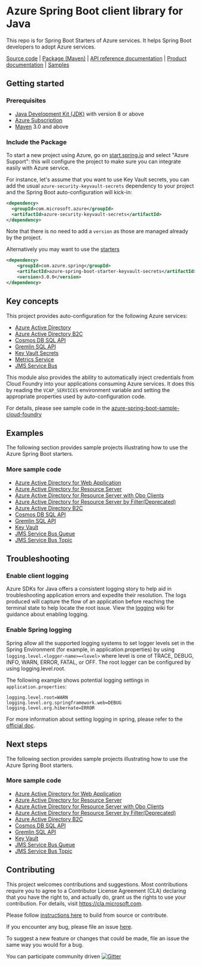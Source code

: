 # Azure Spring Boot client library for Java
This repo is for Spring Boot Starters of Azure services. It helps Spring Boot developers to adopt Azure services.

[Source code][src] | [Package (Maven)][package] | [API reference documentation][refdocs] | [Product documentation][docs] | [Samples][sample]

## Getting started

### Prerequisites
- [Java Development Kit (JDK)][jdk_link] with version 8 or above
- [Azure Subscription][azure_subscription]
- [Maven](https://maven.apache.org/) 3.0 and above

### Include the Package
To start a new project using Azure, go on [start.spring.io](https://start.spring.io) and select "Azure
Support": this will configure the project to make sure you can integrate easily with Azure service.

For instance, let's assume that you want to use Key Vault secrets, you can add the usual `azure-security-keyvault-secrets`
dependency to your project and the Spring Boot auto-configuration will kick-in: 

```xml
<dependency>
  <groupId>com.microsoft.azure</groupId>
  <artifactId>azure-security-keyvault-secrets</artifactId>
</dependency>
```

Note that there is no need to add a `version` as those are managed already by the project.

Alternatively you may want to use the [starters](https://github.com/Azure/azure-sdk-for-java/tree/master/sdk/spring/azure-spring-boot-starter)

[//]: # ({x-version-update-start;com.azure.spring:azure-spring-boot-starter-keyvault-secrets;current})
```xml
<dependency>
    <groupId>com.azure.spring</groupId>
    <artifactId>azure-spring-boot-starter-keyvault-secrets</artifactId>
    <version>3.0.0</version>
</dependency>
```
[//]: # ({x-version-update-end})

## Key concepts
This project provides auto-configuration for the following Azure services:

- [Azure Active Directory](https://github.com/Azure/azure-sdk-for-java/blob/master/sdk/spring/azure-spring-boot-starter-active-directory)
- [Azure Active Directory B2C](https://github.com/Azure/azure-sdk-for-java/blob/master/sdk/spring/azure-spring-boot-starter-active-directory-b2c)
- [Cosmos DB SQL API](https://github.com/Azure/azure-sdk-for-java/blob/master/sdk/spring/azure-spring-boot-starter-cosmos)
- [Gremlin SQL API](https://github.com/Azure/azure-sdk-for-java/blob/master/sdk/spring/azure-spring-boot-starter-data-gremlin)
- [Key Vault Secrets](https://github.com/Azure/azure-sdk-for-java/blob/master/sdk/spring/azure-spring-boot-starter-keyvault-secrets)
- [Metrics Service](https://github.com/Azure/azure-sdk-for-java/blob/master/sdk/spring/azure-spring-boot-starter-metrics)
- [JMS Service Bus](https://github.com/Azure/azure-sdk-for-java/blob/master/sdk/spring/azure-spring-boot-starter-servicebus-jms)

This module also provides the ability to automatically inject credentials from Cloud Foundry into your
applications consuming Azure services. It does this by reading the `VCAP_SERVICES` environment
variable and setting the appropriate properties used by auto-configuration code.

For details, please see sample code in the [azure-spring-boot-sample-cloud-foundry](https://github.com/Azure/azure-sdk-for-java/blob/master/sdk/spring/azure-spring-boot-samples/azure-cloud-foundry-service-sample) 

## Examples
The following section provides sample projects illustrating how to use the Azure Spring Boot starters.
### More sample code
- [Azure Active Directory for Web Application](https://github.com/Azure/azure-sdk-for-java/blob/master/sdk/spring/azure-spring-boot-samples/azure-spring-boot-sample-active-directory-webapp)
- [Azure Active Directory for Resource Server](https://github.com/Azure/azure-sdk-for-java/blob/master/sdk/spring/azure-spring-boot-samples/azure-spring-boot-sample-active-directory-resource-server)
- [Azure Active Directory for Resource Server with Obo Clients](https://github.com/Azure/azure-sdk-for-java/blob/master/sdk/spring/azure-spring-boot-samples/azure-spring-boot-sample-active-directory-resource-server-obo)
- [Azure Active Directory for Resource Server by Filter(Deprecated)](https://github.com/Azure/azure-sdk-for-java/blob/master/sdk/spring/azure-spring-boot-samples/azure-spring-boot-sample-active-directory-resource-server-by-filter)
- [Azure Active Directory B2C](https://github.com/Azure/azure-sdk-for-java/blob/master/sdk/spring/azure-spring-boot-samples/azure-spring-boot-sample-active-directory-b2c-oidc)
- [Cosmos DB SQL API](https://github.com/Azure/azure-sdk-for-java/blob/master/sdk/spring/azure-spring-boot-samples/azure-spring-boot-sample-cosmos)
- [Gremlin SQL API](https://github.com/Azure/azure-sdk-for-java/blob/master/sdk/spring/azure-spring-boot-samples/azure-spring-boot-sample-data-gremlin)
- [Key Vault](https://github.com/Azure/azure-sdk-for-java/blob/master/sdk/spring/azure-spring-boot-samples/azure-spring-boot-sample-keyvault-secrets)
- [JMS Service Bus Queue](https://github.com/Azure/azure-sdk-for-java/blob/master/sdk/spring/azure-spring-boot-samples/azure-spring-boot-sample-servicebus-jms-queue)
- [JMS Service Bus Topic](https://github.com/Azure/azure-sdk-for-java/blob/master/sdk/spring/azure-spring-boot-samples/azure-spring-boot-sample-servicebus-jms-topic)

## Troubleshooting
### Enable client logging
Azure SDKs for Java offers a consistent logging story to help aid in troubleshooting application errors and expedite their resolution. The logs produced will capture the flow of an application before reaching the terminal state to help locate the root issue. View the [logging][logging] wiki for guidance about enabling logging.

### Enable Spring logging
Spring allow all the supported logging systems to set logger levels set in the Spring Environment (for example, in application.properties) by using `logging.level.<logger-name>=<level>` where level is one of TRACE, DEBUG, INFO, WARN, ERROR, FATAL, or OFF. The root logger can be configured by using logging.level.root.

The following example shows potential logging settings in `application.properties`:

```properties
logging.level.root=WARN
logging.level.org.springframework.web=DEBUG
logging.level.org.hibernate=ERROR
```

For more information about setting logging in spring, please refer to the [official doc](https://docs.spring.io/spring-boot/docs/current/reference/html/spring-boot-features.html#boot-features-logging).
 

## Next steps
The following section provides sample projects illustrating how to use the Azure Spring Boot starters.
### More sample code
- [Azure Active Directory for Web Application](https://github.com/Azure/azure-sdk-for-java/blob/master/sdk/spring/azure-spring-boot-samples/azure-spring-boot-sample-active-directory-webapp)
- [Azure Active Directory for Resource Server](https://github.com/Azure/azure-sdk-for-java/blob/master/sdk/spring/azure-spring-boot-samples/azure-spring-boot-sample-active-directory-resource-server)
- [Azure Active Directory for Resource Server with Obo Clients](https://github.com/Azure/azure-sdk-for-java/blob/master/sdk/spring/azure-spring-boot-samples/azure-spring-boot-sample-active-directory-resource-server-obo)
- [Azure Active Directory for Resource Server by Filter(Deprecated)](https://github.com/Azure/azure-sdk-for-java/blob/master/sdk/spring/azure-spring-boot-samples/azure-spring-boot-sample-active-directory-resource-server-by-filter)
- [Azure Active Directory B2C](https://github.com/Azure/azure-sdk-for-java/blob/master/sdk/spring/azure-spring-boot-samples/azure-spring-boot-sample-active-directory-b2c-oidc)
- [Cosmos DB SQL API](https://github.com/Azure/azure-sdk-for-java/blob/master/sdk/spring/azure-spring-boot-samples/azure-spring-boot-sample-cosmos)
- [Gremlin SQL API](https://github.com/Azure/azure-sdk-for-java/blob/master/sdk/spring/azure-spring-boot-samples/azure-spring-boot-sample-data-gremlin)
- [Key Vault](https://github.com/Azure/azure-sdk-for-java/blob/master/sdk/spring/azure-spring-boot-samples/azure-spring-boot-sample-keyvault-secrets)
- [JMS Service Bus Queue](https://github.com/Azure/azure-sdk-for-java/blob/master/sdk/spring/azure-spring-boot-samples/azure-spring-boot-sample-servicebus-jms-queue)
- [JMS Service Bus Topic](https://github.com/Azure/azure-sdk-for-java/blob/master/sdk/spring/azure-spring-boot-samples/azure-spring-boot-sample-servicebus-jms-topic)

## Contributing
This project welcomes contributions and suggestions.  Most contributions require you to agree to a Contributor License Agreement (CLA) declaring that you have the right to, and actually do, grant us the rights to use your contribution. For details, visit https://cla.microsoft.com.

Please follow [instructions here](https://github.com/Azure/azure-sdk-for-java/blob/master/sdk/spring/CONTRIBUTING.md) to build from source or contribute.

If you encounter any bug, please file an issue [here](https://github.com/Azure/azure-sdk-for-java/issues).

To suggest a new feature or changes that could be made, file an issue the same way you would for a bug.

You can participate community driven [![Gitter](https://badges.gitter.im/Microsoft/spring-on-azure.svg)](https://gitter.im/Microsoft/spring-on-azure)

<!-- LINKS -->
[src]: https://github.com/Azure/azure-sdk-for-java/tree/master/sdk/spring/azure-spring-boot/src
[docs]: https://docs.microsoft.com/azure/developer/java/spring-framework/spring-boot-starters-for-azure
[refdocs]: https://azure.github.io/azure-sdk-for-java/springboot.html#azure-spring-boot
[package]: https://mvnrepository.com/artifact/com.microsoft.azure/azure-spring-boot
[sample]: https://github.com/Azure/azure-sdk-for-java/tree/master/sdk/spring/azure-spring-boot-samples
[logging]: https://github.com/Azure/azure-sdk-for-java/wiki/Logging-with-Azure-SDK#use-logback-logging-framework-in-a-spring-boot-application
[azure_subscription]: https://azure.microsoft.com/free
[jdk_link]: https://docs.microsoft.com/java/azure/jdk/?view=azure-java-stable
